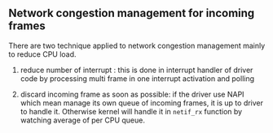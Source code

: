 ## Network congestion management for incoming frames

There are two technique applied to network congestion management mainly to reduce CPU load.

1. reduce number of interrupt : this is done in interrupt handler of driver code by processing 
multi frame in one interrupt activation and polling

2. discard incoming frame as soon as possible: if the driver use NAPI which mean manage its own 
queue of incoming frames, it is up to driver to handle it. Otherwise kernel will handle it in `netif_rx` 
function by watching average of per CPU queue.
